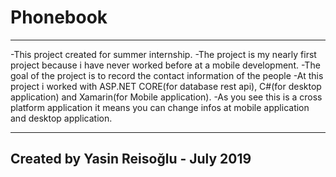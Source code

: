# Phonebook
---

-This project created for summer internship.
-The project is my nearly first project because i have never worked before at a mobile development.
-The goal of the project is to record the contact information of the people
-At this project i worked with ASP.NET CORE(for database rest api), C#(for desktop application) and Xamarin(for Mobile application).
-As you see this is a cross platform application it means you can change infos at mobile application and desktop application.

---

## Created by Yasin Reisoğlu - July 2019
